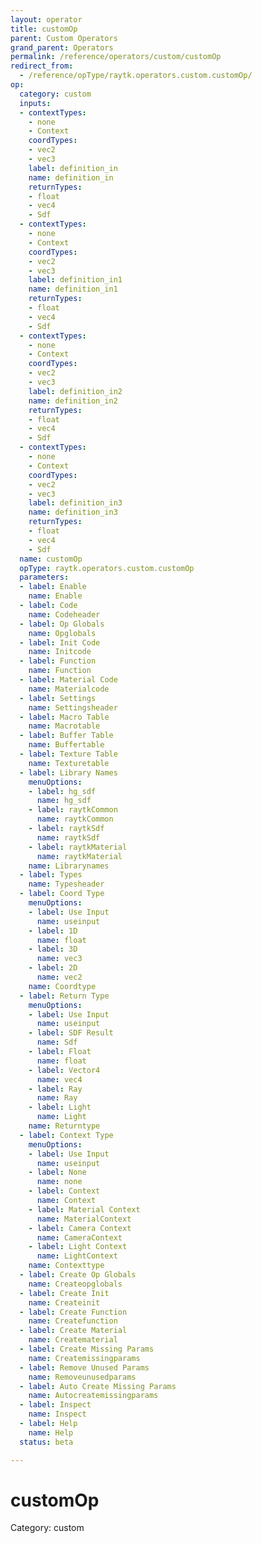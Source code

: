 ```yaml
---
layout: operator
title: customOp
parent: Custom Operators
grand_parent: Operators
permalink: /reference/operators/custom/customOp
redirect_from:
  - /reference/opType/raytk.operators.custom.customOp/
op:
  category: custom
  inputs:
  - contextTypes:
    - none
    - Context
    coordTypes:
    - vec2
    - vec3
    label: definition_in
    name: definition_in
    returnTypes:
    - float
    - vec4
    - Sdf
  - contextTypes:
    - none
    - Context
    coordTypes:
    - vec2
    - vec3
    label: definition_in1
    name: definition_in1
    returnTypes:
    - float
    - vec4
    - Sdf
  - contextTypes:
    - none
    - Context
    coordTypes:
    - vec2
    - vec3
    label: definition_in2
    name: definition_in2
    returnTypes:
    - float
    - vec4
    - Sdf
  - contextTypes:
    - none
    - Context
    coordTypes:
    - vec2
    - vec3
    label: definition_in3
    name: definition_in3
    returnTypes:
    - float
    - vec4
    - Sdf
  name: customOp
  opType: raytk.operators.custom.customOp
  parameters:
  - label: Enable
    name: Enable
  - label: Code
    name: Codeheader
  - label: Op Globals
    name: Opglobals
  - label: Init Code
    name: Initcode
  - label: Function
    name: Function
  - label: Material Code
    name: Materialcode
  - label: Settings
    name: Settingsheader
  - label: Macro Table
    name: Macrotable
  - label: Buffer Table
    name: Buffertable
  - label: Texture Table
    name: Texturetable
  - label: Library Names
    menuOptions:
    - label: hg_sdf
      name: hg_sdf
    - label: raytkCommon
      name: raytkCommon
    - label: raytkSdf
      name: raytkSdf
    - label: raytkMaterial
      name: raytkMaterial
    name: Librarynames
  - label: Types
    name: Typesheader
  - label: Coord Type
    menuOptions:
    - label: Use Input
      name: useinput
    - label: 1D
      name: float
    - label: 3D
      name: vec3
    - label: 2D
      name: vec2
    name: Coordtype
  - label: Return Type
    menuOptions:
    - label: Use Input
      name: useinput
    - label: SDF Result
      name: Sdf
    - label: Float
      name: float
    - label: Vector4
      name: vec4
    - label: Ray
      name: Ray
    - label: Light
      name: Light
    name: Returntype
  - label: Context Type
    menuOptions:
    - label: Use Input
      name: useinput
    - label: None
      name: none
    - label: Context
      name: Context
    - label: Material Context
      name: MaterialContext
    - label: Camera Context
      name: CameraContext
    - label: Light Context
      name: LightContext
    name: Contexttype
  - label: Create Op Globals
    name: Createopglobals
  - label: Create Init
    name: Createinit
  - label: Create Function
    name: Createfunction
  - label: Create Material
    name: Creatematerial
  - label: Create Missing Params
    name: Createmissingparams
  - label: Remove Unused Params
    name: Removeunusedparams
  - label: Auto Create Missing Params
    name: Autocreatemissingparams
  - label: Inspect
    name: Inspect
  - label: Help
    name: Help
  status: beta

---
```


# customOp

Category: custom

